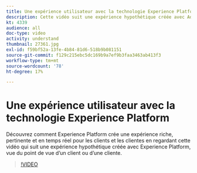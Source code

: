 ```yaml
---
title: Une expérience utilisateur avec la technologie Experience Platform
description: Cette vidéo suit une expérience hypothétique créée avec Adobe Experience Platform, du point de vue d’un client. Découvrez comment Experience Platform crée une expérience riche, pertinente et en temps réel.
kt: 4339
audience: all
doc-type: video
activity: understand
thumbnail: 27361.jpg
exl-id: f59bf52a-13fe-4b84-81d6-518b9b081151
source-git-commit: f129c215ebc5dc169b9a7ef9b3faa3463ab413f3
workflow-type: tm+mt
source-wordcount: '78'
ht-degree: 17%

---
```


# Une expérience utilisateur avec la technologie Experience Platform

Découvrez comment Experience Platform crée une expérience riche, pertinente et en temps réel pour les clients et les clientes en regardant cette vidéo qui suit une expérience hypothétique créée avec Experience Platform, vue du point de vue d’un client ou d’une cliente.

>[!VIDEO](https://video.tv.adobe.com/v/27361?quality=12&learn=on)

